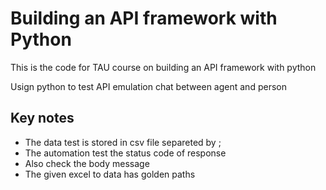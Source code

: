 # Building an API framework with Python

This is the code for TAU course on building an API framework with python

Usign python to test API emulation chat between agent and person

## Key notes

- The data test is stored in csv file separeted by ; 
- The automation test the status code of response
- Also check the body message
- The given excel to data has golden paths



